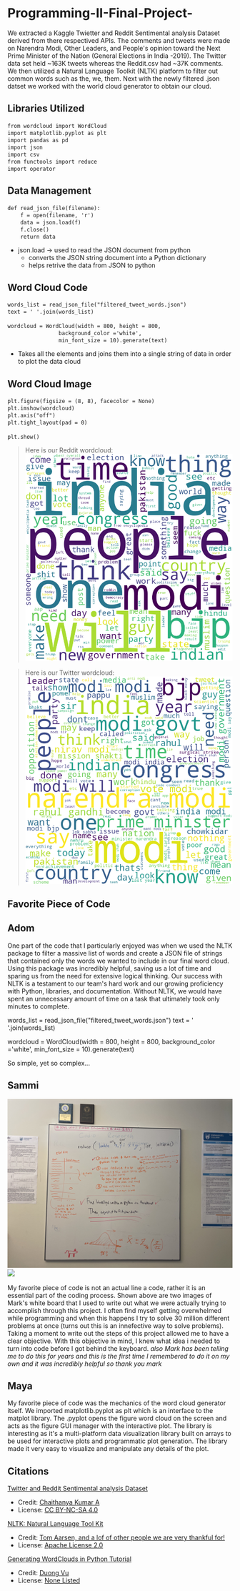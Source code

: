 # Programming-II-Final-Project-

We extracted a Kaggle Twietter and Reddit Sentimental analysis Dataset derived from there respectived APIs. The comments and tweets were made on Narendra Modi, Other Leaders, and People's opinion toward the Next Prime Minister of the Nation (General Elections in India -2019). The Twitter data set held ~163K tweets whereas the Reddit.csv had ~37K comments. We then utilized a Natural Language Toolkit (NLTK) platform to filter out common words such as the, we, them. Next with the newly filtered .json datset we worked with the world cloud generator to obtain our cloud. 


## Libraries Utilized
``` 
from wordcloud import WordCloud
import matplotlib.pyplot as plt
import pandas as pd
import json
import csv
from functools import reduce
import operator 
```
## Data Management
```
def read_json_file(filename):
    f = open(filename, 'r')
    data = json.load(f)
    f.close()
    return data
``` 
* json.load -> used to read the JSON document from python 
    - converts the JSON string document into a Python dictionary 
    - helps retrive the data from JSON to python
    
## Word Cloud Code

```
words_list = read_json_file("filtered_tweet_words.json")
text = ' '.join(words_list)

wordcloud = WordCloud(width = 800, height = 800,
				background_color ='white',
				min_font_size = 10).generate(text)
```
* Takes all the elements and joins them into a single string of data in order to plot the data cloud

## Word Cloud Image 
```
plt.figure(figsize = (8, 8), facecolor = None)
plt.imshow(wordcloud)
plt.axis("off")
plt.tight_layout(pad = 0)

plt.show()
``` 

 > Here is our Reddit wordcloud:
![reddit_wordcloud](images/reddit_word_cloud.png)

 > Here is our Twitter wordcloud:
![python_wordcloud](images/twitter_word_cloud.png)



## Favorite Piece of Code

## Adom 

One part of the code that I particularly enjoyed was when we used the NLTK package to filter a massive list of words and create a JSON file of strings that contained only the words we wanted to include in our final word cloud. Using this package was incredibly helpful, saving us a lot of time and sparing us from the need for extensive logical thinking. Our success with NLTK is a testament to our team's hard work and our growing proficiency with Python, libraries, and documentation. Without NLTK, we would have spent an unnecessary amount of time on a task that ultimately took only minutes to complete.

words_list = read_json_file("filtered_tweet_words.json")
text = ' '.join(words_list)

wordcloud = WordCloud(width = 800, height = 800,
				background_color ='white',
				min_font_size = 10).generate(text)
				
So simple, yet so complex...

## Sammi 

![](images/IMG_8275.jpg)
![](images/IMG_8277.jpg)

My favorite piece of code is not an actual line a code, rather it is an essential part of the coding process. Shown above are two images of Mark's white board that I used to write out what we were actually trying to accomplish through this project. I often find myself getting overwhelmed while programming and when this happens I try to solve 30 million different problems at once (turns out this is an innefective way to solve problems). Taking a moment to write out the steps of this project allowed me to have a clear objective. With this objective in mind, I knew what idea i needed to turn into code before I got behind the keyboard. *also Mark has been telling me to do this for years and this is the first time I remembered to do it on my own and it was incredibly helpful so thank you mark*

## Maya 

My favorite piece of code was the mechanics of the word cloud generator itself. We imported matplotlib.pyplot as plt which is an interface to the matplot library. The .pyplot opens the figure word cloud on the screen and acts as the figure GUI manager with the interactive plot. The library is interesting as it's a multi-platform data visualization library built on arrays to be used for interactive plots and programmatic plot generation. The library made it very easy to visualize and manipulate any details of the plot. 

## Citations

[Twitter and Reddit Sentimental analysis Dataset](https://www.kaggle.com/datasets/cosmos98/twitter-and-reddit-sentimental-analysis-dataset)
- Credit: [Chaithanya Kumar A](https://www.kaggle.com/cosmos98)
- License: [CC BY-NC-SA 4.0](https://creativecommons.org/licenses/by-nc-sa/4.0/)

[NLTK: Natural Language Tool Kit](https://github.com/nltk/nltk)
- Credit: [Tom Aarsen, and a lof of other people we are very thankful for!](https://www.nltk.org/team.html)
- License: [Apache License 2.0](https://github.com/nltk/nltk/blob/develop/LICENSE.txt)

[Generating WordClouds in Python Tutorial ](https://www.datacamp.com/tutorial/wordcloud-python)
- Credit: [Duong Vu](https://www.datacamp.com/profile/dqvu)
- License: [None Listed](https://www.datacamp.com/terms-of-use#preamble)
    

